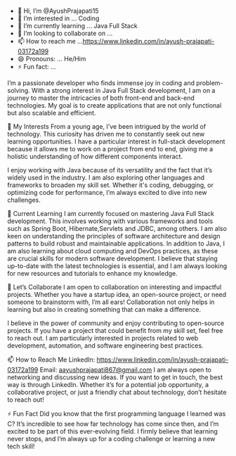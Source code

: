 - 👋 Hi, I’m @AyushPrajapati15
- 👀 I’m interested in ... Coding
- 🌱 I’m currently learning ... Java Full Stack
- 💞️ I’m looking to collaborate on ...
- 📫 How to reach me ...https://www.linkedin.com/in/ayush-prajapati-03172a199
- 😄 Pronouns: ... He/Him
- ⚡ Fun fact: ...

 I’m a passionate developer who finds immense joy in coding and problem-solving.
 With a strong interest in Java Full Stack development,
 I am on a journey to master the intricacies of both front-end and back-end technologies.
 My goal is to create applications that are not only functional but also scalable and efficient.

👀 My Interests
From a young age, I’ve been intrigued by the world of technology. 
This curiosity has driven me to constantly seek out new learning opportunities. 
I have a particular interest in full-stack development because it allows me to work on a project from end to end, 
giving me a holistic understanding of how different components interact.

I enjoy working with Java because of its versatility and the fact that it’s widely used in the industry. 
I am also exploring other languages and frameworks to broaden my skill set. Whether it's coding, debugging, 
or optimizing code for performance, I’m always excited to dive into new challenges.

🌱 Current Learning
I am currently focused on mastering Java Full Stack development. 
This involves working with various frameworks and tools such as Spring Boot,
Hibernate,Servlets and JDBC, among others. 
I am also keen on understanding the principles of software architecture and design patterns to build robust and maintainable applications.
In addition to Java, I am also learning about cloud computing and DevOps practices,
as these are crucial skills for modern software development. 
I believe that staying up-to-date with the latest technologies is essential, 
and I am always looking for new resources and tutorials to enhance my knowledge.

💼 Let’s Collaborate
I am open to collaboration on interesting and impactful projects. 
Whether you have a startup idea, an open-source project, 
or need someone to brainstorm with, I’m all ears! 
Collaboration not only helps in learning but also in creating something that can make a difference.

I believe in the power of community and enjoy contributing to open-source projects. 
If you have a project that could benefit from my skill set, feel free to reach out. 
I am particularly interested in projects related to web development, automation, 
and software engineering best practices.

📫 How to Reach Me
LinkedIn: https://www.linkedin.com/in/ayush-prajapati-03172a199
Email: aayushprajapati867@gmail.com
I am always open to networking and discussing new ideas. 
If you want to get in touch, the best way is through LinkedIn. 
Whether it’s for a potential job opportunity, a collaborative project, 
or just a friendly chat about technology, don’t hesitate to reach out!

⚡ Fun Fact
Did you know that the first programming language I learned was C? 
It’s incredible to see how far technology has come since then,
and I’m excited to be part of this ever-evolving field. 
I firmly believe that learning never stops, and I’m always up for a coding challenge or learning a new tech skill!



<!---
AyushPrajapati15/AyushPrajapati15 is a ✨ special ✨ repository because its `README.md` (this file) appears on your GitHub profile.
You can click the Preview link to take a look at your changes.
--->
